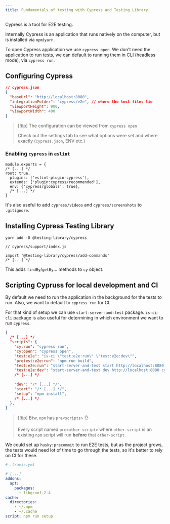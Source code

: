 ```yaml
---
title: Fundamentals of testing with Cypress and Testing Library
---
```

Cypress is a tool for E2E testing.

Internally Cypress is an application that runs natively on the computer, but is installed via `npm`/`yarn`.

To open Cypress application we use `cypress open`. We don't need the application to run tests, we can default to running them in CLI (headless mode), via `cypress run`. 

## Configuring Cypress
```json
// cypress.json
{
  "baseUrl": "http://localhost:8080",
  "integrationFolder": "cypress/e2e", // where the test files lie
  "viewportHeight": 900,
  "viewportWidth": 400
}
```

> [!tip] The configuration can be viewed from `cypress open`
> 
> Check out the settings tab to see what options were set and where exactly (`cypress.json`, ENV etc.)
### Enabling `cypress` in `eslint`
```tsx
module.exports = {
/* [...] */
root: true,
  plugins: ['eslint-plugin-cypress'],
  extends: ['plugin:cypress/recommended'],
  env: {'cypress/globals': true},
  /* [...] */
}

```


It's also useful to add `cypress/videos` and `cypress/screenshots` to `.gitignore`. 

## Installing Cypress Testing Library
```
yarn add -D @testing-library/cypress
```

```tsx
// cypress/support/index.js

import '@testing-library/cypress/add-commands'
/* [...] */
```
This adds `findBy`/`getBy`... methods to `cy` object. 

## Scripting Cypruss for local development and CI
By default we need to run the application in the background for the tests to run. Also, we want to default to `cypress run` for CI.

For that kind of setup we can use `start-server-and-test` package. `is-ci-cli` package is also useful for determining in which environment we want to run `cypress`. 

```json
{
  /* [...] */
  "scripts": {
    "cy:run": "cypress run",
    "cy:open": "cypress open",
    "test:e2e": "is-ci \"test:e2e:run\" \"test:e2e:dev\"",
    "pretest:e2e:run": "npm run build",
    "test:e2e:run": "start-server-and-test start http://localhost:8080 cy:run",
    "test:e2e:dev": "start-server-and-test dev http://localhost:8080 cy:open",
    /* [...] */
    
    "dev": "/* [...] */",
    "start": "/* [...] */",
    "setup": "npm install",
    /* [...] */
  },
}
```

> [!tip] Btw, `npm` has `pre<scripts>` 👌
> 
> Every script named `pre<other-script>` where `other-script` is an existing `npm` script will run **before** that `other-script`.

We could set up `husky:precommit` to run E2E tests, but as the project grows, the tests would need lot of time to go through the tests, so it's better to rely on CI for these. 

```yml
# .travis.yml

# [...]
addons:
  apt:
    packages:
      - libgconf-2-4
cache:
  directories:
    - ~/.npm
    - ~/.cache
script: npm run setup
```